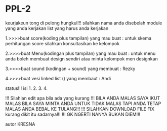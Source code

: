 # PPL-2
keurjakeun tong di pelong hungkul!!! 
silahkan nama anda disebelah module yang anda kerjakan list yang harus anda kerjakan

1.>>>>buat score(koding plus tampilan) yang mau buat : 
untuk skema perhitungan score silahkan konsultasikan ke kelompok

2.>>>>buat Menu(kodingan plus tampilan) yang mau buat : 
untuk menu anda boleh membuat design sendiri atau minta kelompok men designkan

3.>>>>buat sound (kodingan + sound) yang membuat : Rezky

4.>>>>buat vesi linked list () yang membaut : Andi

status!!! isi
1.
2.
3.
4.

!!! Silahlan edit apa bila ada yang kurang
!!! BILA ANDA MALAS SAYA IKUT MALAS BILA SAYA MINTA ANDA UNTUK TIDAK MALAS TAPI ANDA TETAP MALAS ANDA BEBAL KE TULANG!!!
!!! SILAHKAN DOWNLOAD FILE FIX kurang dikit itu sadarnya!!!
!!! GK NGERTI NANYA BUKAN DIEM!!!

autor KRESNA
